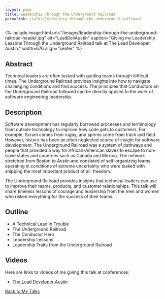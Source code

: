 ```yaml
---
layout: page
title: Leadership Through the Underground Railroad
permalink: /talks/leadership-through-the-underground-railroad/
---
```


{% include image.html url="/images/leadership-through-the-underground-railroad-header.jpg" alt="LeadDevAustin" caption="Giving my Leadership Lessons Through the Underground Railroad talk at The Lead Developer Austin." width=676 align="center" %}

## Abstract

Technical leaders are often tasked with guiding teams through difficult times. The Underground Railroad provides insights into how to navigate challenging conditions and find success. The principles that Conductors on the Underground Railroad followed can be directly applied to the work of software engineering leadership.


## Description

Software development has regularly borrowed processes and terminology from outside technology to improve how code gets to customers. For example, Scrum comes from rugby, and sprints come from track and field. However, history has been an often neglected source of insight for software development. The Underground Railroad was a system of pathways and people that provided a way for African-American slaves to escape to non-slave states and countries such as Canada and Mexico. The network stretched from Boston to Austin and consisted of self-organizing teams operating in conditions of extreme uncertainty who were tasked with shipping the most important product of all: freedom.

The Underground Railroad provides insights that technical leaders can use to improve their teams, products, and customer relationships. This talk will share timeless lessons of courage and leadership from the men and women who risked everything for the success of their teams.


## Outline

* A Technical Lead in Trouble
* The Underground Railroad
* The Conductor Hero
* Leadership Lessons
* Leadership Traits from the Underground Railroad

## Videos

Here are links to videos of me giving this talk at conferences:

* [The Lead Developer Austin](https://www.youtube.com/watch?v=9HuvC1ME68I&index=4&list=PLBzScQzZ83I-KXy3__SCUNsBjr0E7ISbq&t=0s)


[Back to My Talks](/talks/)
